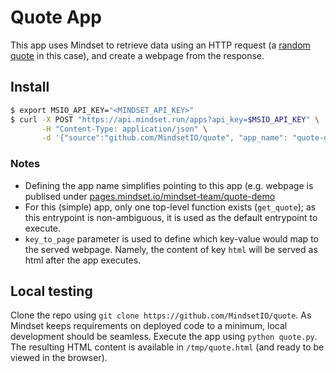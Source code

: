 # Quote App

This app uses Mindset to retrieve data using an HTTP request (a [random quote](https://github.com/lukePeavey/quotable) in this case), and create a webpage from the response.

## Install

```bash
$ export MSIO_API_KEY="<MINDSET_API_KEY>"
$ curl -X POST "https://api.mindset.run/apps?api_key=$MSIO_API_KEY" \
       -H "Content-Type: application/json" \
       -d '{"source":"github.com/MindsetIO/quote", "app_name": "quote-demo", "key_to_page": "html"}'
```

### Notes
* Defining the app name simplifies pointing to this app (e.g. webpage is publised under [pages.mindset.io/mindset-team/quote-demo](https://pages.mindset.io/apps/quote-demo)
* For this (simple) app, only one top-level function exists (`get_quote`); as this entrypoint is non-ambiguous, it is used as the default entrypoint to execute.
* `key_to_page` parameter is used to define which key-value would map to the served webpage. Namely, the content of key `html` will be served as html after the app executes.


## Local testing
Clone the repo using `git clone https://github.com/MindsetIO/quote`. As Mindset keeps requirements on deployed code to a minimum, local development should be seamless. Execute the app using `python quote.py`. The resulting HTML content is available in `/tmp/quote.html` (and ready to be viewed in the browser).
